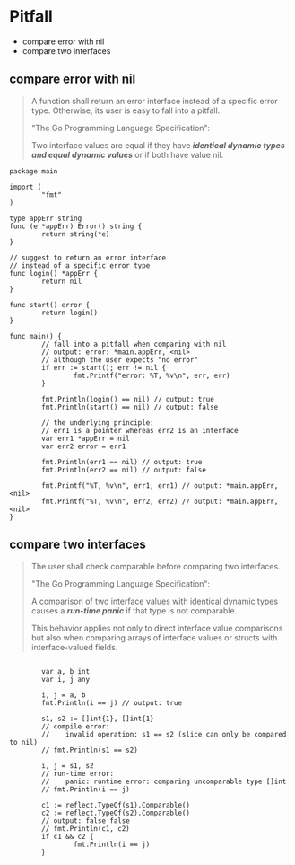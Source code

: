 # Pitfall

* compare error with nil
* compare two interfaces

## compare error with nil

> A function shall return an error interface
> instead of a specific error type. Otherwise,
> its user is easy to fall into a pitfall.
>
> "The Go Programming Language Specification":
>
> Two interface values are equal if they have
> ***identical dynamic types and equal dynamic values*** or if both have value nil.

```golang
package main

import (
        "fmt"
)

type appErr string
func (e *appErr) Error() string {
        return string(*e)
}

// suggest to return an error interface
// instead of a specific error type
func login() *appErr {
        return nil 
}

func start() error {
        return login()
}

func main() {
        // fall into a pitfall when comparing with nil
        // output: error: *main.appErr, <nil>
        // although the user expects "no error"
        if err := start(); err != nil {
                fmt.Printf("error: %T, %v\n", err, err)
        }

        fmt.Println(login() == nil) // output: true
        fmt.Println(start() == nil) // output: false

        // the underlying principle:
        // err1 is a pointer whereas err2 is an interface
        var err1 *appErr = nil 
        var err2 error = err1

        fmt.Println(err1 == nil) // output: true
        fmt.Println(err2 == nil) // output: false

        fmt.Printf("%T, %v\n", err1, err1) // output: *main.appErr, <nil>
        fmt.Printf("%T, %v\n", err2, err2) // output: *main.appErr, <nil>
}
```

## compare two interfaces

> The user shall check comparable before comparing
> two interfaces.
>
> "The Go Programming Language Specification":
>
> A comparison of two interface values with identical dynamic types
> causes a ***run-time panic*** if that type is not comparable.
>
> This behavior applies not only to direct interface value comparisons
> but also when comparing arrays of interface values or
> structs with interface-valued fields.

```golang

        var a, b int
        var i, j any

        i, j = a, b
        fmt.Println(i == j) // output: true

        s1, s2 := []int{1}, []int{1}
        // compile error:
        //    invalid operation: s1 == s2 (slice can only be compared to nil)
        // fmt.Println(s1 == s2)

        i, j = s1, s2
        // run-time error:
        //    panic: runtime error: comparing uncomparable type []int
        // fmt.Println(i == j)

        c1 := reflect.TypeOf(s1).Comparable()
        c2 := reflect.TypeOf(s2).Comparable()
        // output: false false
        // fmt.Println(c1, c2)
        if c1 && c2 {
                fmt.Println(i == j)
        }
```
